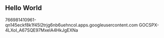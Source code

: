 ## Hello World
766981410961-qn145eckf8k1f45l2trjg6nb6uehncol.apps.googleusercontent.com
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